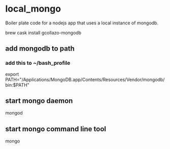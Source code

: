 # local_mongo
Boiler plate code for a nodejs app that uses a local instance of mongodb.  

brew cask install gcollazo-mongodb
## add mongodb to path 
### add this to  ~/bash_profile
export PATH="/Applications/MongoDB.app/Contents/Resources/Vendor/mongodb/bin:$PATH"

## start mongo daemon
 mongod

## start mongo command line tool 
 mongo
